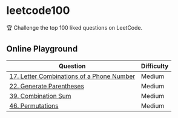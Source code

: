 # leetcode100

🏆 Challenge the top 100 liked questions on LeetCode.

## Online Playground

| Question| Difficulty |
| - | - |
| [17. Letter Combinations of a Phone Number](https://leetcode.com/playground/gyzZrypz) | Medium |
| [22. Generate Parentheses](https://leetcode.com/playground/QirMwL2n) | Medium |
| [39. Combination Sum](https://leetcode.com/playground/n3CLgbVn) | Medium |
| [46. Permutations](https://leetcode.com/playground/oW8QY2Ae) | Medium |
